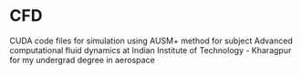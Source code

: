 # CFD
CUDA code files for simulation using AUSM+ method for subject Advanced computational fluid dynamics at Indian Institute of Technology - Kharagpur for my  undergrad degree in aerospace
